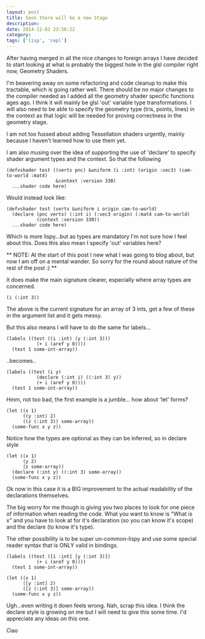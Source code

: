 ```yaml
---
layout: post
title: Soon there will be a new Stage
description:
date: 2014-12-02 23:50:22
category:
tags: ['lisp', 'cepl']
---
```


After having merged in all the nice changes to foreign arrays I have decided to start looking at what is probably the biggest hole in the glsl compiler right now, Geometry Shaders.

I'm beavering away on some refactoring and code cleanup to make this tractable, which is going rather well. There should be no major changes to the compiler needed as I added all the geometry shader specific functions ages ago. I think it will mainly be glsl 'out' variable type transformations. I will also need to be able to specify the geometry type (tris, points, lines) in the context as that logic will be needed for proving correctness in the geometry stage.

I am not too fussed about adding Tessellation shaders urgently, mainly because I haven't learned how to use them yet.

I am also musing over the idea of supporting the use of 'declare' to specify shader argument types and the context. So that the following

    (defvshader test ((verts pnc) &uniform (i :int) (origin :vec3) (cam-to-world :mat4)
                      &context :version 330)
      ...shader code here)

Would instead look like:

    (defvshader test (verts &uniform i origin cam-to-world)
      (declare (pnc verts) (:int i) (:vec3 origin) (:mat4 cam-to-world)
               (context :version 330))
      ...shader code here)

Which is more lispy...but as types are mandatory I'm not sure how I feel about this. Does this also mean I specify 'out' variables here?

** NOTE: At the start of this post I new what I was going to blog about, but now I am off on a mental wander. So sorry for the round about nature of the rest of the post :) **

It does make the main signature clearer, especially where array types are concerned.

    (i (:int 3))

The above is the current signature for an array of 3 ints, get a few of these in the argument list and it gets messy.

But this also means I will have to do the same for labels...

    (labels ((test ((i :int) (y (:int 3)))
               (+ i (aref y 0))))
      (test 1 some-int-array))

..becomes..

    (labels ((test (i y)
               (declare (:int i) ((:int 3) y))
               (+ i (aref y 0))))
      (test 1 some-int-array))

Hmm, not too bad, the first example is a jumble... how about 'let' forms?

    (let ((x 1)
          ((y :int) 2)
          ((z (:int 3)) some-array))
      (some-func x y z))

Notice how the types are optional as they can be inferred, so in declare style

    (let ((x 1)
          (y 2)
          (z some-array))
      (declare (:int y) ((:int 3) some-array))
      (some-func x y z))

Ok now in this case it is a BIG improvement to the actual readability of the declarations themselves.

The big worry for me though is giving you two places to look for one piece of information when reading the code. What you want to know is "What is x" and you have to look at for it's declaration (so you can know it's scope) and the declare (to know it's type).

The other possibility is to be super un-common-lispy and use some special reader syntax that is ONLY valid in bindings.

    (labels ((test ([i :int] [y (:int 3)])
               (+ i (aref y 0))))
      (test 1 some-int-array))

    (let ((x 1)
          ([y :int] 2)
          ([z (:int 3)] some-array))
      (some-func x y z))

Ugh...even writing it down feels wrong. Nah, scrap this idea. I think the declare style is growing on me but I will need to give this some time. I'd appreciate any ideas on this one.

Ciao